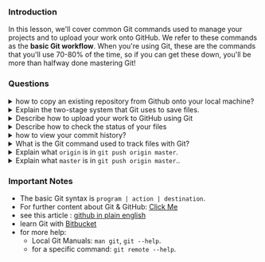 ### Introduction

In this lesson, we'll cover common Git commands used to manage your projects and to upload your work onto GitHub. We refer to these commands as the **basic Git workflow**. When you're using Git, these are the commands that you'll use 70-80% of the time, so if you can get these down, you'll be more than halfway done mastering Git!

### Questions

<details>
<summary>how to copy an existing repository from Github onto your local machine?</summary>
<ul><ul>
    <li>using the <code>clone</code> command.</li>
    <li>Use <code>git clone git@github.com:&lt;your-github-username&gt;/&lt;your-respository-name&gt;</code> </li>
</ul></ul>    
</details>

<details>
<summary>Explain the two-stage system that Git uses to save files.</summary>
<ul><ul>
   <li>A <strong>save</strong> in Git is divided into two terminal commands: <code>add</code> and <code>commit</code>. The combination of these two commands gives you control of exactly what you want to be remembered in your snapshot.</li>
  <li><strong>Staging:</strong> Think of <code>add</code> as adjusting the number of people or elements to be included in a photo. With Git, you can select the changes you want to save with <code>git add</code>. Imagine a project that contains multiple files where changes have been made to several files. You want to save some of the changes you have made and leave some other changes to continue working on them.</li>
  <li><strong>Committing:</strong> Think of <code>commit</code> as actually taking a photo, resulting in a snapshot. For example, to commit a file named README.md, type <code>git commit -m "Add README.md"</code>. The <code>-m</code> flag stands for "message" and must <strong>always</strong> be followed by a commit message inside quotation marks. In this example, the commit message was <code>"Add README.md"</code>.</li>
</ul></ul>
</details>

<details>
<summary>Describe how to upload your work to GitHub using Git</summary>
<ul><ul>
    <li>using the <code>push</code> command</ul>
</ul></ul>
</details>

<details>
<summary>Describe how to check the status of your files</summary>
<ul><ul>
    <li>Use <code>git status</code> to see any changes made since your last commit.</ul> 
</ul></ul>
</details>

<details>
<summary>how to view your commit history?</summary>
<ul><ul>
    <li>using the <code>git log</code> command</ul>
</ul></ul>
</details>

<details>
<summary>What is the Git command used to track files with Git?</summary>
<ul><ul>
    <li>Use <code>git add</code> to track files.</ul>
</ul></ul>
</details>

<details>
<summary>Explain what <code>origin</code> is in <code>git push origin master</code>.</summary>
<ul><ul>
    <li>In Git, <code>origin</code> is a placeholder name for the URL of the remote repository. Git sets up the origin by default when it clones a remote repository. You can use <code>origin</code> to access the remote repository without having to enter a full URL every time. <strong>This also means that you can have multiple remotes for a repository by giving each a unique name.</strong></li>    
    <li>If there is only one remote to the repository, you can use <code>git push</code> directly.</li>
</ul></ul>
</details>


<details>
<summary>Explain what <code>master</code> is in <code>git push origin master</code>.</code>.</summary>
<ul><ul>
    <li>In Git, <code>master</code> is the branch of the remote repository you want to push your changes to. We will get more into branches in a later lesson, but the main thing to remember is that <code>master</code> is the official branch in your projects where production-ready code lives.</li>
</ul></ul>
</details>

### Important Notes
- The basic Git syntax is `program | action | destination`.
- For further content about Git & GitHub: [Click Me](https://github.com/MrRamoun/curriculum/blob/master/web_development_101/git_basics/git_basics.md)
- see this article : [github in plain english](https://blog.red-badger.com/2016/11/29/gitgithub-in-plain-english)
- learn Git with [Bitbucket](https://www.atlassian.com/git/tutorials/git-lfs)
- for more help:
    * Local Git Manuals: `man git`, `git --help`.
    * for a specific command: `git remote --help`.
